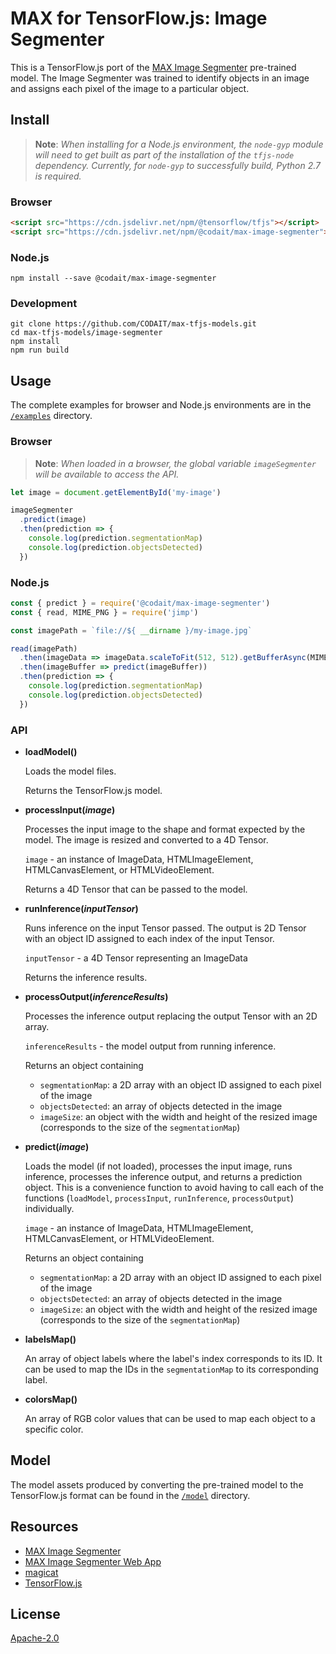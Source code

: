 # MAX for TensorFlow.js: Image Segmenter

This is a TensorFlow.js port of the [MAX Image Segmenter](https://github.com/IBM/MAX-Image-Segmenter) pre-trained model. The Image Segmenter was trained to identify objects in an image and assigns each pixel of the image to a particular object.

## Install

> **Note**: _When installing for a Node.js environment, the `node-gyp` module will need to get built as part of the installation of the `tfjs-node` dependency. Currently, for `node-gyp` to successfully build, Python 2.7 is required._

### Browser

```html
<script src="https://cdn.jsdelivr.net/npm/@tensorflow/tfjs"></script>
<script src="https://cdn.jsdelivr.net/npm/@codait/max-image-segmenter"></script>
```

### Node.js

```
npm install --save @codait/max-image-segmenter
```

### Development

```
git clone https://github.com/CODAIT/max-tfjs-models.git
cd max-tfjs-models/image-segmenter
npm install
npm run build
```

## Usage

The complete examples for browser and Node.js environments are in the [`/examples`](https://github.com/CODAIT/max-tfjs-models/tree/master/image-segmenter/examples) directory.

### Browser

> **Note**: _When loaded in a browser, the global variable `imageSegmenter` will be available to access the API._

```javascript
let image = document.getElementById('my-image')

imageSegmenter
  .predict(image)
  .then(prediction => {
    console.log(prediction.segmentationMap)
    console.log(prediction.objectsDetected)
  })
```

### Node.js

```javascript
const { predict } = require('@codait/max-image-segmenter')
const { read, MIME_PNG } = require('jimp')

const imagePath = `file://${ __dirname }/my-image.jpg`

read(imagePath)
  .then(imageData => imageData.scaleToFit(512, 512).getBufferAsync(MIME_PNG))
  .then(imageBuffer => predict(imageBuffer))
  .then(prediction => {
    console.log(prediction.segmentationMap)
    console.log(prediction.objectsDetected)
  })
```

### API

- **loadModel()**

  Loads the model files.

  Returns the TensorFlow.js model.

- **processInput(_image_)**

  Processes the input image to the shape and format expected by the model. The image is resized and converted to a 4D Tensor.

  `image` - an instance of ImageData, HTMLImageElement, HTMLCanvasElement, or HTMLVideoElement.

  Returns a 4D Tensor that can be passed to the model.

- **runInference(_inputTensor_)**

  Runs inference on the input Tensor passed. The output is 2D Tensor with an object ID assigned to each index of the input Tensor.

  `inputTensor` - a 4D Tensor representing an ImageData

  Returns the inference results.

- **processOutput(_inferenceResults_)**

  Processes the inference output replacing the output Tensor with an 2D array.

  `inferenceResults` - the model output from running inference.

  Returns an object containing

  - `segmentationMap`: a 2D array with an object ID assigned to each pixel of the image
  - `objectsDetected`: an array of objects detected in the image
  - `imageSize`: an object with the width and height of the resized image (corresponds to the size of the `segmentationMap`)

- **predict(_image_)**

  Loads the model (if not loaded), processes the input image, runs inference, processes the inference output, and returns a prediction object. This is a convenience function to avoid having to call each of the functions (`loadModel`, `processInput`, `runInference`, `processOutput`) individually.

  `image` - an instance of ImageData, HTMLImageElement, HTMLCanvasElement, or HTMLVideoElement.

  Returns an object containing

  - `segmentationMap`: a 2D array with an object ID assigned to each pixel of the image
  - `objectsDetected`: an array of objects detected in the image
  - `imageSize`: an object with the width and height of the resized image (corresponds to the size of the `segmentationMap`)

- **labelsMap()**

  An array of object labels where the label's index corresponds to its ID. It can be used to map the IDs in the `segmentationMap` to its corresponding label.

- **colorsMap()**

  An array of RGB color values that can be used to map each object to a specific color.

## Model

The model assets produced by converting the pre-trained model to the TensorFlow.js format can be found in the [`/model`](https://github.com/CODAIT/max-tfjs-models/tree/master/image-segmenter/model) directory.

## Resources

- [MAX Image Segmenter](https://github.com/IBM/MAX-Image-Segmenter)
- [MAX Image Segmenter Web App](https://github.com/IBM/MAX-Image-Segmenter-Web-App)
- [magicat](https://github.com/CODAIT/magicat)
- [TensorFlow.js](https://www.tensorflow.org/js/)

## License

[Apache-2.0](https://github.com/CODAIT/max-tfjs-models/blob/master/LICENSE)
